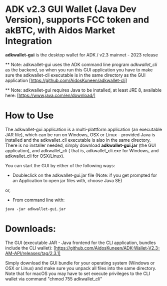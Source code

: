 # ADK v2.3 GUI Wallet (Java Dev Version), supports FCC token and akBTC, with Aidos Market Integration

<b>adkwallet-gui</b> is the desktop wallet for ADK / v2.3 mainnet - 2023 release

** Note: adkwallet-gui uses the ADK command line program <i>adkwallet_cli</i> as the backend, so when you run this GUI application you have to make sure the adkwallet-cli executable is in the same directory as the GUI application [https://github.com/AidosKuneen/adkwallet-cli]

** Note: adkwallet-gui requires Java to be installed, at least JRE 8, available here: [https://www.java.com/en/download/]

# How to Use

The adkwallet-gui application is a multi-plattform application (an executable JAR file), which can be run on Windows, OSX or Linux - provided Java is installed and the adkwallet_cli executable is also in the same directory. There is no installer needed, simply download <b>adkwallet-gui.jar</b> (the GUI application), and adkwallet_cli ( that is, adkwallet_cli.exe for Windows, and adkwallet_cli for OSX/Linux).

You can start the GUI by either of the following ways:

* Doubleclick on the adkwallet-gui.jar file (Note: if you get prompted for an Application to open jar files with, choose Java SE)

or, 

* From command line with:
```` 
java -jar adkwallet-gui.jar
````

# Downloads:

The GUI (executable JAR - Java frontend for the CLI application, bundles include the CLI wallet):
[https://github.com/AidosKuneen/ADK-Wallet-V2.3-AM-API/releases/tag/2.3.1]

Simply download the GUI bundle for your operating system (Windows or OSX or Linux) and make sure you unpack all files into the same directory. Note that for macOS you may have to set execute privileges to the CLI wallet via command "chmod 755 adkwallet_cli"




